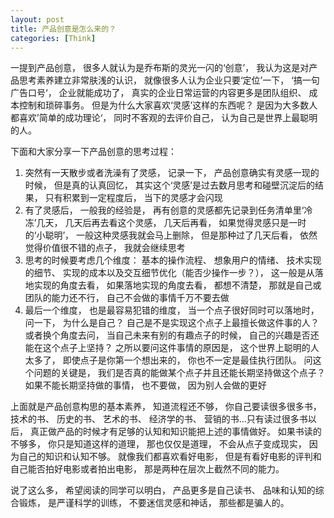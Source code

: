 ```yaml
---
layout: post
title: 产品创意是怎么来的？
categories: [Think]
---
```


一提到产品创意， 很多人就认为是乔布斯的灵光一闪的‘创意’， 我认为这是对产品思考素养建立非常肤浅的认识， 就像很多人认为企业只要‘定位’一下， ‘搞一句广告口号‘， 企业就能成功了， 真实的企业日常运营的内容更多是团队组织、 成本控制和琐碎事务。 但是为什么大家喜欢‘灵感’这样的东西呢？ 是因为大多数人都喜欢’简单的成功理论‘， 同时不客观的去评价自己， 认为自己是世界上最聪明的人。

下面和大家分享一下产品创意的思考过程： 
1. 突然有一天散步或者洗澡有了灵感， 记录一下， 产品创意确实有灵感一现的时候， 但是真的认真回忆， 其实这个‘灵感’是过去数月思考和碰壁沉淀后的结果， 只有积累到一定程度后， 当下的灵感才会闪现
2. 有了灵感后， 一般我的经验是， 再有创意的灵感都先记录到任务清单里‘冷冻’几天， 几天后再去看这个灵感， 几天后再看， 如果觉得灵感只是一时的‘小聪明’， 一般这种灵感我就会马上删除， 但是那种过了几天后看， 依然觉得价值很不错的点子， 我就会继续思考
3. 思考的时候要考虑几个维度： 基本的操作流程、 想象用户的情绪、 技术实现的细节、 实现的成本以及交互细节优化（能否少操作一步？）， 这一般是从落地实现的角度去看， 如果落地实现的角度去看， 都想不清楚， 那就是自己或团队的能力还不行， 自己不会做的事情千万不要去做
4. 最后一个维度， 也是最容易犯错的维度， 当一个点子很好同时可以落地时， 问一下， 为什么是自己？ 自己是不是实现这个点子上最擅长做这件事的人？ 或者换个角度去问， 当自己未来有别的有趣点子的时候， 自己的兴趣是否还能在这个点子上坚持？ 之所以要问这件事情的原因是， 这个世界上聪明的人太多了， 即使点子是你第一个想出来的， 你也不一定是最佳执行团队。 问这个问题的关键是， 我们是否真的能做某个点子并且还能长期坚持做这个点子？ 如果不能长期坚持做的事情， 也不要做， 因为别人会做的更好

上面就是产品创意构思的基本素养， 知道流程还不够， 你自己要读很多很多书， 技术的书、 历史的书、 艺术的书、 经济学的书、 营销的书...只有读过很多书以后， 真正做产品的时候才有足够的认知和知识能把上述的事情做好。 如果书读的不够多， 你只是知道这样的道理， 那也仅仅是道理， 不会从点子变成现实， 因为自己的知识和认知不够。 就像我们都喜欢看好电影， 但是有看好电影的评判和自己能否拍好电影或者拍出电影， 那是两种在层次上截然不同的能力。

说了这么多， 希望阅读的同学可以明白， 产品更多是自己读书、 品味和认知的综合锻炼， 是严谨科学的训练， 不要迷信灵感和神话， 那些都是骗人的。
